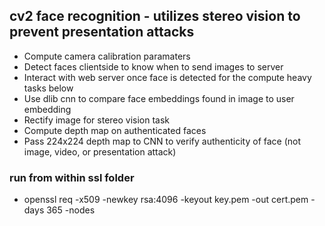 ## cv2 face recognition - utilizes stereo vision to prevent presentation attacks

* Compute camera calibration paramaters 
* Detect faces clientside to know when to send images to server  
* Interact with web server once face is detected for the compute heavy tasks below
* Use dlib cnn to compare face embeddings found in image to user embedding
* Rectify image for stereo vision task
* Compute depth map on authenticated faces
* Pass 224x224 depth map to CNN to verify authenticity of face (not image, video, or presentation attack)

### run from within ssl folder
* openssl req -x509 -newkey rsa:4096 -keyout key.pem -out cert.pem -days 365 -nodes
